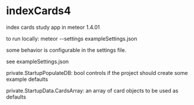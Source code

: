 # indexCards4
index cards study app in meteor 1.4.01

to run locally:
meteor --settings exampleSettings.json

some behavior is configurable in the settings file.

see exampleSettings.json

private.StartupPopulateDB:
bool controls if the project should create some example defaults

private.StartupData.CardsArray:
an array of card objects to be used as defaults
